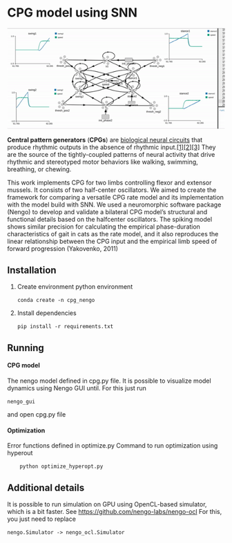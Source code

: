 # CPG model using SNN

![CPG dynamics](images/cpg_dynamics.gif)

**Central pattern generators** (**CPGs**) are [biological neural circuits](https://en.wikipedia.org/wiki/Neural_circuit "Neural circuit") that produce rhythmic outputs in the absence of rhythmic input.[[1]](https://en.wikipedia.org/wiki/Central_pattern_generator#cite_note-Hooper-1)[[2]](https://en.wikipedia.org/wiki/Central_pattern_generator#cite_note-Kuo-2)[[3]](https://en.wikipedia.org/wiki/Central_pattern_generator#cite_note-Guertin-3) They are the source of the tightly-coupled patterns of neural activity that drive rhythmic and stereotyped motor behaviors like walking, swimming, breathing, or chewing.

This work implements CPG for two limbs controlling flexor and extensor mussels. It consists of two half-center oscillators.
We aimed to create the framework for comparing a versatile CPG rate model and its implementation with the model build with SNN. We used a neuromorphic software package (Nengo) to develop and validate a bilateral CPG model’s structural and functional details based on the halfcenter oscillators. The spiking model shows similar precision for calculating the empirical phase-duration characteristics of gait in cats as the rate model, and it also reproduces the linear relationship between the CPG input and the empirical limb speed of forward progression (Yakovenko, 2011)

## Installation

 1. Create environment python environment

        conda create -n cpg_nengo
 2. Install dependencies 
 
        pip install -r requirements.txt

## Running

#### CPG model

The nengo model defined in cpg.py file. It is possible to visualize model dynamics using Nengo GUI until. For this just run 

    nengo_gui
   and open cpg.py file 

#### Optimization
Error functions defined in optimize.py
Command to run optimization using hyperout 
 
        python optimize_hyperopt.py


## Additional details
It is possible to run simulation on GPU using OpenCL-based simulator, which is a bit faster.
See https://github.com/nengo-labs/nengo-ocl
For this, you just need to replace 

    nengo.Simulator -> nengo_ocl.Simulator

